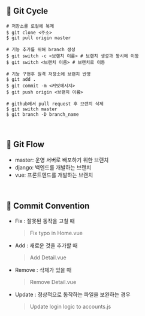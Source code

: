 ## :ant: Git Cycle

```shell
# 저장소를 로컬에 복제
$ git clone <주소> 
$ git pull origin master

# 기능 추가를 위해 branch 생성
$ git switch -c <브랜치 이름> # 브랜치 생성과 동시에 이동
$ git switch <브랜치 이름> # 브랜치로 이동

# 기능 구현후 원격 저장소에 브랜치 반영
$ git add .
$ git commit -m <커밋메시지>
$ git push origin <브랜치 이름>

# github에서 pull request 후 브랜치 삭제
$ git switch master
$ git branch -D branch_name
```

<br>

## :lemon: Git Flow

- master: 운영 서버로 배포하기 위한 브랜치
- django: 백엔드를 개발하는 브랜치
- vue: 프론트엔드를 개발하는 브랜치

<br>

## :ledger: Commit Convention

- Fix : 잘못된 동작을 고칠 때

  > Fix typo in Home.vue

- Add : 새로운 것을 추가할 때

  > Add Detail.vue

- Remove : 삭제가 있을 때

  > Remove Detail.vue

- Update : 정상적으로 동작하는 파일을 보완하는 경우

  > Update login logic to accounts.js